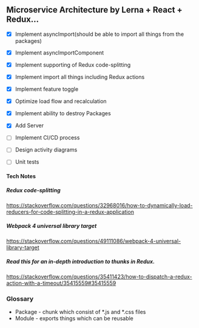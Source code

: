 ## Microservice Architecture by Lerna + React + Redux...

- [X] Implement asyncImport(should be able to import all things from the packages)
- [X] Implement asyncImportComponent
- [X] Implement supporting of Redux code-splitting
- [X] Implement import all things including Redux actions
- [X] Implement feature toggle
- [X] Optimize load flow and recalculation
- [X] Implement ability to destroy Packages
- [X] Add Server
- [ ] Implement CI/CD process
- [ ] Design activity diagrams
- [ ] Unit tests 


#### Tech Notes
##### Redux code-splitting
https://stackoverflow.com/questions/32968016/how-to-dynamically-load-reducers-for-code-splitting-in-a-redux-application

##### Webpack 4 universal library target
https://stackoverflow.com/questions/49111086/webpack-4-universal-library-target

##### Read this for an in-depth introduction to thunks in Redux.
https://stackoverflow.com/questions/35411423/how-to-dispatch-a-redux-action-with-a-timeout/35415559#35415559


### Glossary
- Package - chunk which consist of *.js and *.css files
- Module - exports things which can be reusable
